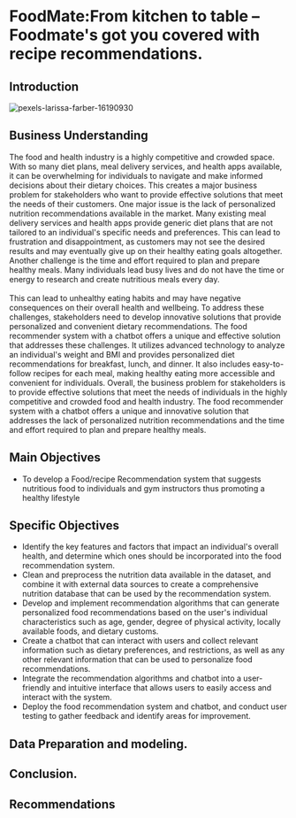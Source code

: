 # FoodMate:From kitchen to table – Foodmate's got you covered with recipe recommendations.

## Introduction

![pexels-larissa-farber-16190930](https://user-images.githubusercontent.com/58382818/182008486-01c0a56b-f055-4d94-b38f-7d838d5f8b0f.png)


## Business Understanding
The food and health industry is a highly competitive and crowded space. With so many diet plans, meal delivery services, and health apps available, it can be overwhelming for individuals to navigate and make informed decisions about their dietary choices. This creates a major business problem for stakeholders who want to provide effective solutions that meet the needs of their customers. One major issue is the lack of personalized nutrition recommendations available in the market. Many existing meal delivery services and health apps provide generic diet plans that are not tailored to an individual's specific needs and preferences. This can lead to frustration and disappointment, as customers may not see the desired results and may eventually give up on their healthy eating goals altogether. Another challenge is the time and effort required to plan and prepare healthy meals. Many individuals lead busy lives and do not have the time or energy to research and create nutritious meals every day. 
<br><br>
This can lead to unhealthy eating habits and may have negative consequences on their overall health and wellbeing. To address these challenges, stakeholders need to develop innovative solutions that provide personalized and convenient dietary recommendations. The food recommender system with a chatbot offers a unique and effective solution that addresses these challenges. It utilizes advanced technology to analyze an individual's weight and BMI and provides personalized diet recommendations for breakfast, lunch, and dinner. It also includes easy-to-follow recipes for each meal, making healthy eating more accessible and convenient for individuals. Overall, the business problem for stakeholders is to provide effective solutions that meet the needs of individuals in the highly competitive and crowded food and health industry. The food recommender system with a chatbot offers a unique and innovative solution that addresses the lack of personalized nutrition recommendations and the time and effort required to plan and prepare healthy meals.

## Main Objectives
* To develop a Food/recipe Recommendation system that suggests nutritious food to individuals and gym instructors thus promoting a healthy lifestyle


## Specific Objectives
* Identify the key features and factors that impact an individual's overall health, and determine which ones should be incorporated into the food recommendation system.
* Clean and preprocess the nutrition data available in the dataset, and combine it with external data sources to create a comprehensive nutrition database that can be used by the recommendation system.
* Develop and implement recommendation algorithms that can generate personalized food recommendations based on the user's individual characteristics such as age, gender, degree of physical activity, locally available foods, and dietary customs.
* Create a chatbot that can interact with users and collect relevant information such as dietary preferences, and restrictions, as well as any other relevant information that can be used to personalize food recommendations.
* Integrate the recommendation algorithms and chatbot into a user-friendly and intuitive interface that allows users to easily access and interact with the system.
* Deploy the food recommendation system and chatbot, and conduct user testing to gather feedback and identify areas for improvement.



## Data Preparation and modeling.


## Conclusion.



## Recommendations

